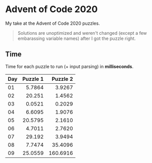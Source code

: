 # Advent of Code 2020
My take at the Advent of Code 2020 puzzles.
> Solutions are unoptimized and weren't changed (except a few embarassing variable names) after I got the puzzle right.

## Time
Time for each puzzle to run (+ input parsing) in **milliseconds**.

|Day|Puzzle 1|Puzzle 2|
|--|--:|--:|
|01|5.7864|3.9267|
|02|20.251|1.4562|
|03|0.0521|0.2029|
|04|6.6095|1.9076|
|05|20.5795|2.1610|
|06|4.7011|2.7620|
|07|29.192|3.9494|
|08|7.7474|35.4096|
|09|25.0559|160.6916|
